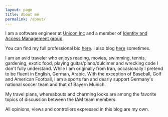 ```yaml
---
layout: page
title: About me
permalink: /about/
---
```


I am a software engineer at [Unicon Inc](https://www.unicon.net) 
and a member of [Identity and Access Management group](https://www.unicon.net/solutions/identity-and-access-management).

You can find my full professional bio [here](https://www.linkedin.com/in/mmoayyed).
I also blog [here](https://www.unicon.net/about/blogs/blogger/15) sometimes.

I am an avid traveler who enjoys reading, movies, swimming, tennis, gardening, exotic food, playing guitar/piano/dulcimer 
and wrecking code I don't fully understand. While I am originally from Iran, occasionally I pretend to be fluent 
in English, German, Arabic. With the exception of Baseball, Golf and American Football, I am a sports fan and dearly support Germany's 
national soccer team and that of Bayern Munich.

My travel plans, whereabouts and charming looks are among the favorite topics of discussion between the IAM team members.

All opinions, views and controllers expressed in this blog are my own.